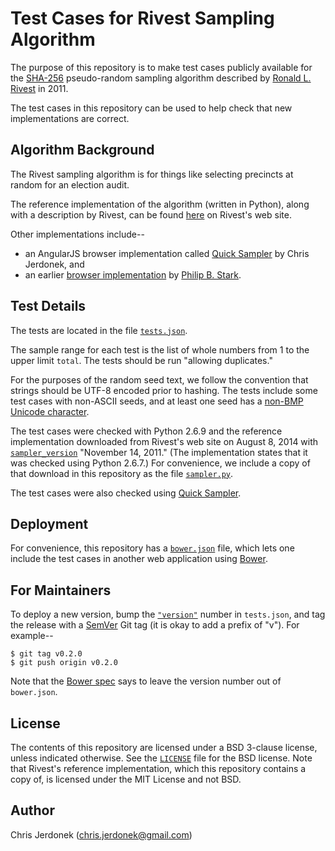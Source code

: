 Test Cases for Rivest Sampling Algorithm
========================================

The purpose of this repository is to make test cases publicly available
for the [SHA-256][sha-256] pseudo-random sampling algorithm described by
[Ronald L. Rivest][rivest] in 2011.

The test cases in this repository can be used to help check that new
implementations are correct.


Algorithm Background
--------------------

The Rivest sampling algorithm is for things like selecting precincts
at random for an election audit.

The reference implementation of the algorithm (written in Python), along
with a description by Rivest, can be found [here][ref-impl] on Rivest's
web site.

Other implementations include--

* an AngularJS browser implementation called [Quick Sampler][quick-sampler]
  by Chris Jerdonek, and
* an earlier [browser implementation][browser-impl] by
  [Philip B. Stark][stark].


Test Details
------------

The tests are located in the file [`tests.json`](tests.json).

The sample range for each test is the list of whole numbers from 1 to
the upper limit `total`.  The tests should be run "allowing duplicates."

For the purposes of the random seed text, we follow the convention that
strings should be UTF-8 encoded prior to hashing.  The tests include
some test cases with non-ASCII seeds, and at least one seed has a
[non-BMP Unicode character][unicode-non-bmp].

The test cases were checked with Python 2.6.9 and the reference
implementation downloaded from Rivest's web site on August 8, 2014
with [`sampler_version`][sampler-version] "November 14, 2011."
(The implementation states that it was checked using Python 2.6.7.)
For convenience, we include a copy of that download in this repository
as the file [`sampler.py`](sampler.py).

The test cases were also checked using [Quick Sampler][quick-sampler].


Deployment
----------

For convenience, this repository has a [`bower.json`](bower.json) file,
which lets one include the test cases in another web application
using [Bower](http://bower.io/).


For Maintainers
---------------

To deploy a new version, bump the [`"version"`][version-number] number in
`tests.json`, and tag the release with a [SemVer][semver]
Git tag (it is okay to add a prefix of "v").  For example--

    $ git tag v0.2.0
    $ git push origin v0.2.0

Note that the [Bower spec](https://github.com/bower/bower.json-spec#version)
says to leave the version number out of `bower.json`.


License
-------

The contents of this repository are licensed under a BSD 3-clause license,
unless indicated otherwise.  See the [`LICENSE`](LICENSE) file
for the BSD license.  Note that Rivest's reference implementation,
which this repository contains a copy of, is licensed under
the MIT License and not BSD.


Author
------

Chris Jerdonek (<chris.jerdonek@gmail.com>)


[browser-impl]: http://www.stat.berkeley.edu/~stark/Java/Html/sha256Rand.htm
[quick-sampler]: https://github.com/cjerdonek/quick-sampler
[ref-impl]: http://people.csail.mit.edu/rivest/sampler.py
[rivest]: http://people.csail.mit.edu/rivest/
[sampler-version]: https://github.com/cjerdonek/rivest-sampler-tests/blob/master/sampler.py#L6
[semver]: http://semver.org/
[sha-256]: http://en.wikipedia.org/wiki/SHA-2
[stark]: http://www.stat.berkeley.edu/~stark/
[unicode-non-bmp]: http://en.wikipedia.org/wiki/Plane_(Unicode)#Basic_Multilingual_Plane
[version-number]: https://github.com/cjerdonek/rivest-sampler-tests/blob/master/tests.json#L2
